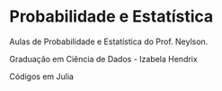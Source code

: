 # Probabilidade e Estatística

Aulas de Probabilidade e Estatística do Prof. Neylson.

Graduação em Ciência de Dados - Izabela Hendrix

Códigos em Julia